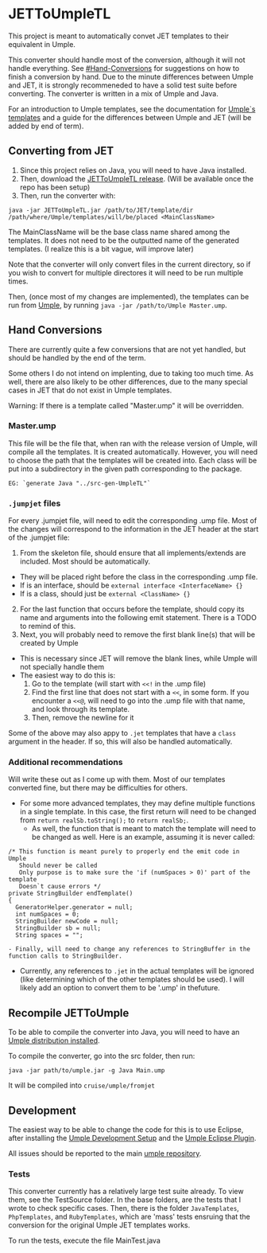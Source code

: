 # JETToUmpleTL

This project is meant to automatically convet JET templates to their equivalent in Umple.

This converter should handle most of the conversion, although it will not handle everything. See [#Hand-Conversions]() for suggestions on how to finish a conversion by hand. Due to the minute differences between Umple and JET, it is strongly recommeneded to have a solid test suite before converting. The converter is written in a mix of Umple and Java.

For an introduction to Umple templates, see the documentation for [Umple`s templates](http://cruise.eecs.uottawa.ca/umple/BasicTemplates.html) and a guide for the differences between Umple and JET (will be added by end of term).


## Converting from JET

1. Since this project relies on Java, you will need to have Java installed.
2. Then, download the [JETToUmpleTL release](). (Will be available once the repo has been setup)
3. Then, run the converter with:

```
java -jar JETToUmpleTL.jar /path/to/JET/template/dir /path/where/Umple/templates/will/be/placed <MainClassName>
```

The MainClassName will be the base class name shared among the templates. It does not need to be the outputted name of the generated templates. (I realize this is a bit vague, will improve later)

Note that the converter will only convert files in the current directory, so if you wish to convert for multiple directores it will need to be run multiple times.


Then, (once most of my changes are implemented), the templates can be run from [Umple](UmpleRelease), by running `java -jar /path/to/Umple Master.ump`.


## Hand Conversions

There are currently quite a few conversions that are not yet handled, but should be handled by the end of the term.

Some others I do not intend on implenting, due to taking too much time. As well, there are also likely to be other differences, due to the many special cases in JET that do not exist in Umple templates.

Warning: If there is a template called "Master.ump" it will be overridden.

### Master.ump

This file will be the file that, when ran with the release version of Umple, will compile all the templates. It is created automatically. However, you will need to choose the path that the templates will be created into. Each class will be put into a subdirectory in the given path corresponding to the package.

    EG: `generate Java "../src-gen-UmpleTL"`

### `.jumpjet` files

For every .jumpjet file, will need to edit the corresponding .ump file. Most of the changes will correspond to the information in the JET header at the start of the .jumpjet file:

1. From the skeleton file, should ensure that all implements/extends are included. Most should be automatically.
  - They will be placed right before the class in the corresponding .ump file.
  - If is an interface, should be `external interface <InterfaceName> {}`
  - If is a class, should just be `external <ClassName> {}`
2. For the last function that occurs before the template, should copy its name and arguments into the following emit statement. There is a TODO to remind of this.
3. Next, you will probably need to remove the first blank line(s) that will be created by Umple
  - This is necessary since JET will remove the blank lines, while Umple will not specially handle them
  - The easiest way to do this is:
    1. Go to the template (will start with `<<!` in the .ump file)
    2. Find the first line that does not start with a `<<`, in some form. If you encounter a `<<@`, will need to go into the .ump file with that name, and look through its template.
    3. Then, remove the newline for it

Some of the above may also appy to `.jet` templates that have a `class` argument in the header. If so, this will also be handled automatically.

### Additional recommendations

Will write these out as I come up with them. Most of our templates converted fine, but there may be difficulties for others.

- For some more advanced templates, they may define multiple functions in a single template. In this case, the first return will need to be changed from `return realSb.toString();` to `return realSb;`.
    - As well, the function that is meant to match the template will need to be changed as well. Here is an example, assuming it is never called:
```
/* This function is meant purely to properly end the emit code in Umple
   Should never be called
   Only purpose is to make sure the 'if (numSpaces > 0)' part of the template
   Doesn`t cause errors */
private StringBuilder endTemplate()
{
  GeneratorHelper.generator = null;
  int numSpaces = 0;
  StringBuilder newCode = null;
  StringBuilder sb = null;
  String spaces = "";

```
    - Finally, will need to change any references to StringBuffer in the function calls to StringBuilder.

- Currently, any references to `.jet` in the actual templates will be ignored (like determining which of the other templates should be used). I will likely add an option to convert them to be '.ump' in thefuture.

## Recompile JETToUmple

To be able to compile the converter into Java, you will need to have an [Umple distribution installed](UmpleRelease).

To compile the converter, go into the src folder, then run:

```
java -jar path/to/umple.jar -g Java Main.ump
```

It will be compiled into `cruise/umple/fromjet`

## Development

The easiest way to be able to change the code for this is to use Eclipse, after installing the [Umple Development Setup](https://github.com/umple/umple/wiki/DevelopmentSetUp) and the [Umple Eclipse Plugin](https://github.com/umple/umple/wiki/InstallEclipsePlugin).

All issues should be reported to the main [umple repository](https://github.com/umple/Umple).


### Tests

This converter currently has a relatively large test suite already. To view them, see the TestSource folder. In the base folders, are the tests that I wrote to check specific cases. Then, there is the folder `JavaTemplates`, `PhpTemplates`, and `RubyTemplates`, which are 'mass' tests ensruing that the conversion for the original Umple JET templates works. 

To run the tests, execute the file MainTest.java



[UmpleRelease]: https://github.com/umple/Umple/releases
